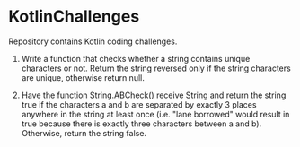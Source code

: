 # KotlinChallenges
Repository contains Kotlin coding challenges.  

1. Write a function that checks whether a string contains unique characters or not. Return the string reversed only if 
the string characters are unique, otherwise return null.

2. Have the function String.ABCheck() receive String and return the string true if the characters a and b are
separated by exactly 3 places anywhere in the string at least once
(i.e. "lane borrowed" would result in true because there is exactly three characters between a and b). 
Otherwise, return the string false.